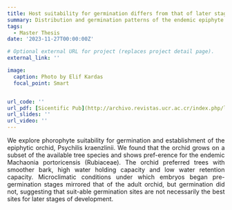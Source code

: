 ```yaml
---
title: Host suitability for germination differs from that of later stages of development in a rare epiphytic orchid 
summary: Distribution and germination patterns of the endemic epiphyte *P. kraenzlinii* (Orchidaceae) in the Susúa State Forest.
tags:
  - Master Thesis
date: '2023-11-27T00:00:00Z'

# Optional external URL for project (replaces project detail page).
external_link: ''

image:
  caption: Photo by Elif Kardas
  focal_point: Smart


url_code: ''
url_pdf: [Sicentific Pub](http://archivo.revistas.ucr.ac.cr/index.php/lankesteriana/article/view/59617/59628)
url_slides: ''
url_video: ''
---
```


<p style='text-align: justify;'> We  explore  phorophyte  suitability  for  germination  and  establishment  of  the  epiphytic  orchid,  Psychilis kraenzlinii. We found that the orchid grows on a subset of the available tree species and shows pref-erence for the endemic Machaonia portoricensis (Rubiaceae). The orchid preferred trees with smoother bark, high water holding capacity and low water retention capacity. Microclimatic conditions under which embryos began pre-germination stages mirrored that of the adult orchid, but germination did not, suggesting that suit-able germination sites are not necessarily the best sites for later stages of development.